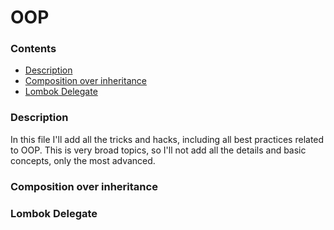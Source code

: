 # OOP

### Contents
* [Description](#description)
* [Composition over inheritance](#composition-over-inheritance)
* [Lombok Delegate](#lombok-delegate)

### Description
In this file I'll add all the tricks and hacks, including all best practices related to OOP. This is very broad topics, so I'll not add all the details and basic concepts, only the most advanced.

### Composition over inheritance

### Lombok Delegate